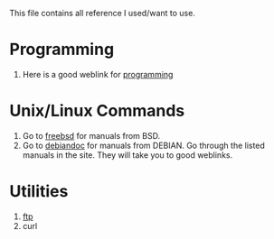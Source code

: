 This file contains all reference I used/want to use.
# Programming
1. Here is a good weblink for [programming](https://www.ntu.edu.sg/home/ehchua/programming/index.html)


# Unix/Linux Commands
1. Go to [freebsd](https://www.freebsd.org/doc/en_US.ISO8859-1/books/handbook/) for manuals from BSD.
2. Go to [debiandoc](https://www.debian.org/doc/) for manuals from DEBIAN. Go through the listed manuals in the site. They will take you to good weblinks.


# Utilities
1. [ftp](http://www.thegeekstuff.com/2010/06/ftp-sftp-tutorial/)
2. curl
